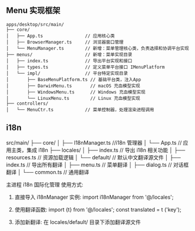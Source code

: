 ## Menu 实现框架

```
apps/desktop/src/main/
├── core/
│   ├── App.ts                // 应用核心类
│   ├── BrowserManager.ts     // 浏览器窗口管理
│   └── MenuManager.ts        // 新增：菜单管理核心类，负责选择和协调平台实现
├── menus/                    // 新增：菜单实现目录
│   ├── index.ts              // 导出平台实现和接口
│   ├── types.ts              // 定义菜单平台接口 IMenuPlatform
│   └── impl/                 // 平台特定实现目录
│       ├── BaseMenuPlatform.ts // 基础平台类，注入App
│       ├── DarwinMenu.ts       // macOS 充血模型实现
│       ├── WindowsMenu.ts      // Windows 充血模型实现
│       └── LinuxMenu.ts        // Linux 充血模型实现
├── controllers/
│   └── MenuCtr.ts            // 菜单控制器，处理渲染进程调用
```

## i18n

src/main/
├── core/
│ ├── I18nManager.ts //i18n 管理器
│ └── App.ts // 应用主类，集成 i18n
├── locales/
│ ├── index.ts // 导出 i18n 相关功能
│ ├── resources.ts // 资源加载逻辑
│ └── default/ // 默认中文翻译源文件
│ ├── index.ts // 导出所有翻译
│ ├── menu.ts // 菜单翻译
│ ├── dialog.ts // 对话框翻译
│ └── common.ts // 通用翻译

主进程 i18n 国际化管理
使用方式:

1. 直接导入 i18nManager 实例:
   import i18nManager from '@/locales';

2. 使用翻译函数:
   import {t} from '@/locales';
   const translated = t ('key');

3. 添加新翻译:
   在 locales/default/ 目录下添加翻译源文件
